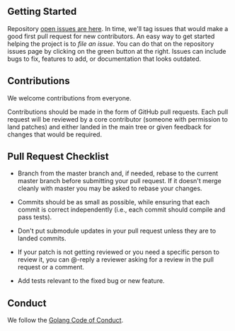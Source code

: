 ## Getting Started

Repository [open issues are here](https://github.com/kinescope/mc/issues). In time, we'll tag issues that would make a good first pull request for new contributors. An easy way to get started helping the project is to *file an issue*. You can do that on the repository issues page by clicking on the green button at the right. Issues can include bugs to fix, features to add, or documentation that looks outdated. 

## Contributions

We welcome contributions from everyone.

Contributions should be made in the form of GitHub pull requests. Each pull request will
be reviewed by a core contributor (someone with permission to land patches) and either landed in the
main tree or given feedback for changes that would be required.

## Pull Request Checklist

- Branch from the master branch and, if needed, rebase to the current master
  branch before submitting your pull request. If it doesn't merge cleanly with
  master you may be asked to rebase your changes.

- Commits should be as small as possible, while ensuring that each commit is
  correct independently (i.e., each commit should compile and pass tests). 

- Don't put submodule updates in your pull request unless they are to landed
  commits.

- If your patch is not getting reviewed or you need a specific person to review
  it, you can @-reply a reviewer asking for a review in the pull request or a
  comment.

- Add tests relevant to the fixed bug or new feature.  

## Conduct

We follow the [Golang Code of Conduct](https://go.dev/conduct).